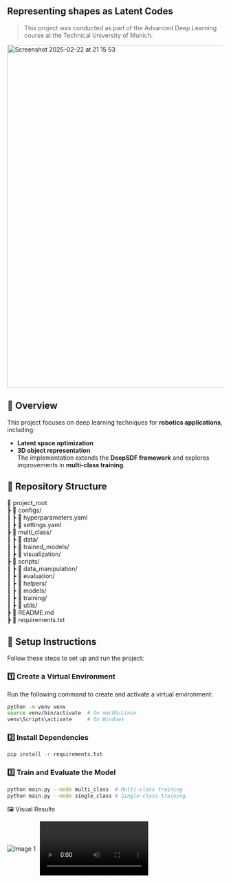 ## Representing shapes as Latent Codes
> This project was conducted as part of the Advanced Deep Learning course at the Technical University of Munich. 
<img width="797" alt="Screenshot 2025-02-22 at 21 15 53" src="https://github.com/user-attachments/assets/53993287-57fd-451c-ae42-fcf2aef88c67" />

## 📌 Overview  

This project focuses on deep learning techniques for **robotics applications**, including:  
- **Latent space optimization**  
- **3D object representation**  
The implementation extends the **DeepSDF framework** and explores improvements in **multi-class training**.

## 📂 Repository Structure  
📂 project_root  
 ┣ 📂 configs/              
 ┃ ┣ 📜 hyperparameters.yaml  
 ┃ ┣ 📜 settings.yaml  
 ┣ 📂 multi_class/            
 ┃ ┣ 📂 data/               
 ┃ ┣ 📂 trained_models/     
 ┃ ┣ 📂 visualization/      
 ┣ 📂 scripts/             
 ┃ ┣ 📂 data_manipulation/  
 ┃ ┣ 📂 evaluation/         
 ┃ ┣ 📂 helpers/            
 ┃ ┣ 📂 models/             
 ┃ ┣ 📂 training/            
 ┃ ┣ 📂 utils/               
 ┣ 📜 README.md            
 ┣ 📜 requirements.txt     

## 🚀 Setup Instructions  

Follow these steps to set up and run the project:  

### 1️⃣ Create a Virtual Environment  
Run the following command to create and activate a virtual environment:  

```bash
python -m venv venv
source venv/bin/activate  # On macOS/Linux
venv\Scripts\activate     # On Windows
```
### 2️⃣ Install Dependencies
```bash
pip install -r requirements.txt
```
### 3️⃣ Train and Evaluate the Model
```bash
python main.py --mode multi_class  # Multi-class training
python main.py --mode single_class # Single-class training
```

🖼️ Visual Results

<div style="display: flex; align-items: center;">
  <img src="https://github.com/user-attachments/assets/a42e0828-a6d7-4afb-a5dd-44fcd0b64022" alt="Image 1" style="max-width: 50%; height: auto; margin-right: 10px;">
  <video controls style="max-width: 50%; height: auto;">
    <source src="https://github.com/user-attachments/assets/4b5c20b3-e607-49a9-8812-ead2f0425139" type="video/mp4">
    Your browser does not support the video tag.
  </video>
</div>




